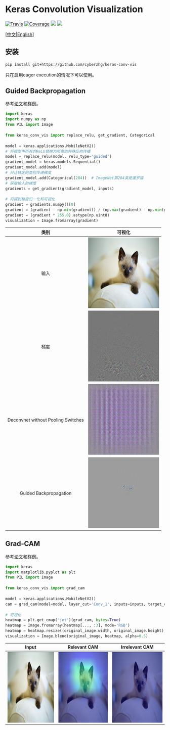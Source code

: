 # Keras Convolution Visualization

[![Travis](https://travis-ci.com/CyberZHG/keras-conv-vis.svg?branch=master)](https://travis-ci.org/CyberZHG/keras-conv-vis)
[![Coverage](https://coveralls.io/repos/github/CyberZHG/keras-conv-vis/badge.svg?branch=master)](https://coveralls.io/github/CyberZHG/keras-conv-vis)
![](https://img.shields.io/badge/keras-tensorflow-blue.svg)
![](https://img.shields.io/badge/keras-tf.keras-blue.svg)

\[[中文](https://github.com/CyberZHG/keras-conv-vis/blob/master/README.zh-CN.md)|[English](https://github.com/CyberZHG/keras-conv-vis/blob/master/README.md)\]

## 安装

```bash
pip install git+https://github.com/cyberzhg/keras-conv-vis
```

只在启用eager execution的情况下可以使用。

## Guided Backpropagation

参考[论文](https://arxiv.org/pdf/1412.6806.pdf)和[样例](./demo/guided_backpropagation.py)。

```python
import keras
import numpy as np
from PIL import Image

from keras_conv_vis import replace_relu, get_gradient, Categorical

model = keras.applications.MobileNetV2()
# 将模型中所有的ReLU替换为所需的特殊反向传播
model = replace_relu(model, relu_type='guided')
gradient_model = keras.models.Sequential()
gradient_model.add(model)
# 只让特定的类别传递梯度
gradient_model.add(Categorical(284))  # ImageNet第284类是暹罗猫
# 获取输入的梯度
gradients = get_gradient(gradient_model, inputs)

# 将得到梯度归一化和可视化
gradient = gradients.numpy()[0]
gradient = (gradient - np.min(gradient)) / (np.max(gradient) - np.min(gradient) + 1e-4)
gradient = (gradient * 255.0).astype(np.uint8)
visualization = Image.fromarray(gradient)
```

| 类别 | 可视化 |
|:-:|:-:|
| 输入 | <img src="https://github.com/CyberZHG/keras-conv-vis/raw/master/samples/cat.jpg" width="224" height="224" /> |
| 梯度 | <img src="https://github.com/CyberZHG/keras-conv-vis/raw/master/samples/cat_gradient_relevant.jpg" width="224" height="224" /> |
| Deconvnet without Pooling Switches | <img src="https://github.com/CyberZHG/keras-conv-vis/raw/master/samples/cat_deconvnet_relevant.jpg" width="224" height="224" /> |
| Guided Backpropagation | <img src="https://github.com/CyberZHG/keras-conv-vis/raw/master/samples/cat_guided_relevant.jpg" width="224" height="224" /> |


## Grad-CAM


参考[论文](https://arxiv.org/abs/1610.02391)和[样例](https://github.com/CyberZHG/keras-conv-vis/blob/master/demo/grad_cam.py)。

```python
import keras
import matplotlib.pyplot as plt
from PIL import Image

from keras_conv_vis import grad_cam

model = keras.applications.MobileNetV2()
cam = grad_cam(model=model, layer_cut='Conv_1', inputs=inputs, target_class=284)[0]

# 可视化
heatmap = plt.get_cmap('jet')(grad_cam, bytes=True)
heatmap = Image.fromarray(heatmap[..., :3], mode='RGB')
heatmap = heatmap.resize((original_image.width, original_image.height), resample=Image.BILINEAR)
visualization = Image.blend(original_image, heatmap, alpha=0.5)
```

| Input | Relevant CAM | Irrelevant CAM|
|:-:|:-:|:-:|
| <img src="https://github.com/CyberZHG/keras-conv-vis/raw/master/samples/cat.jpg" width="224" height="224" /> | <img src="https://github.com/CyberZHG/keras-conv-vis/raw/master/samples/cat_grad-cam_relevant.jpg" width="224" height="224" /> | <img src="https://github.com/CyberZHG/keras-conv-vis/raw/master/samples/cat_grad-cam_irrelevant.jpg" width="224" height="224" /> |
